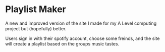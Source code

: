 # Playlist Maker
A new and improved version of the site I made for my A Level computing project but (hopefully) better.

Users sign in with their spotify account, choose some freinds, and the site will create a playlist based on the groups music tastes.
